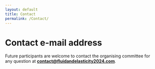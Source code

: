 ```yaml
---
layout: default
title: Contact
permalink: /Contact/
---
```


# Contact e-mail address
Future participants are welcome to contact the organising committee for any question at
**[contact@fluidandelasticity2024.com](mailto:contact@fluidandelasticity2024.com)**.
